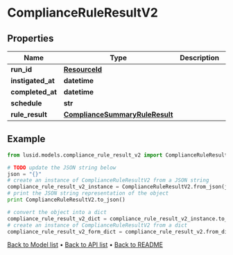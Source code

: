 # ComplianceRuleResultV2


## Properties
Name | Type | Description | Notes
------------ | ------------- | ------------- | -------------
**run_id** | [**ResourceId**](ResourceId.md) |  | 
**instigated_at** | **datetime** |  | 
**completed_at** | **datetime** |  | 
**schedule** | **str** |  | 
**rule_result** | [**ComplianceSummaryRuleResult**](ComplianceSummaryRuleResult.md) |  | 

## Example

```python
from lusid.models.compliance_rule_result_v2 import ComplianceRuleResultV2

# TODO update the JSON string below
json = "{}"
# create an instance of ComplianceRuleResultV2 from a JSON string
compliance_rule_result_v2_instance = ComplianceRuleResultV2.from_json(json)
# print the JSON string representation of the object
print ComplianceRuleResultV2.to_json()

# convert the object into a dict
compliance_rule_result_v2_dict = compliance_rule_result_v2_instance.to_dict()
# create an instance of ComplianceRuleResultV2 from a dict
compliance_rule_result_v2_form_dict = compliance_rule_result_v2.from_dict(compliance_rule_result_v2_dict)
```
[Back to Model list](../README.md#documentation-for-models) &#8226; [Back to API list](../README.md#documentation-for-api-endpoints) &#8226; [Back to README](../README.md)


